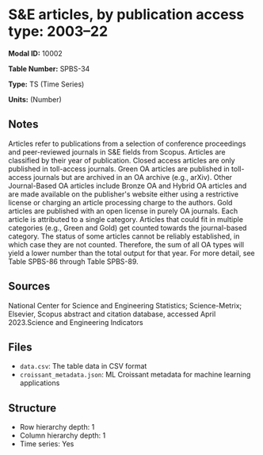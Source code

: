 # S&E articles, by publication access type: 2003&#8211;22

**Modal ID:** 10002

**Table Number:** SPBS-34

**Type:** TS (Time Series)

**Units:** (Number)

## Notes

Articles refer to publications from a selection of conference proceedings and peer-reviewed journals in S&E fields from Scopus. Articles are classified by their year of publication. Closed access articles are only published in toll-access journals. Green OA articles are published in toll-access journals but are archived in an OA archive (e.g., arXiv). Other Journal-Based OA articles include Bronze OA and Hybrid OA articles and are made available on the publisher's website either using a restrictive license or charging an article processing charge to the authors. Gold articles are published with an open license in purely OA journals. Each article is attributed to a single category. Articles that could fit in multiple categories (e.g., Green and Gold) get counted towards the journal-based category. The status of some articles cannot be reliably established, in which case they are not counted. Therefore, the sum of all OA types will yield a lower number than the total output for that year. For more detail, see Table SPBS-86 through Table SPBS-89.

## Sources

National Center for Science and Engineering Statistics; Science-Metrix; Elsevier, Scopus abstract and citation database, accessed April 2023.Science and Engineering Indicators

## Files

- `data.csv`: The table data in CSV format
- `croissant_metadata.json`: ML Croissant metadata for machine learning applications

## Structure

- Row hierarchy depth: 1
- Column hierarchy depth: 1
- Time series: Yes

